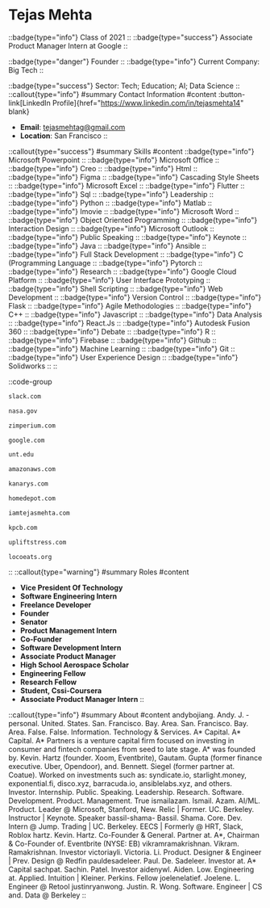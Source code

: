 # Tejas Mehta
::badge{type="info"}
Class of 2021
::
::badge{type="success"}
Associate Product Manager Intern at Google
::

::badge{type="danger"}
Founder
::
::badge{type="info"}
Current Company: Big Tech
::

::badge{type="success"}
Sector: Tech; Education; AI; Data Science
::
::callout{type="info"}
#summary
Contact Information
#content
:button-link[LinkedIn Profile]{href="https://www.linkedin.com/in/tejasmehta14" blank}
- **Email**: tejasmehtag@gmail.com
- **Location**: San Francisco
::

::callout{type="success"}
#summary
Skills
#content
::badge{type="info"}
Microsoft Powerpoint
::
::badge{type="info"}
Microsoft Office
::
::badge{type="info"}
Creo
::
::badge{type="info"}
Html
::
::badge{type="info"}
Figma
::
::badge{type="info"}
Cascading Style Sheets
::
::badge{type="info"}
Microsoft Excel
::
::badge{type="info"}
Flutter
::
::badge{type="info"}
Sql
::
::badge{type="info"}
Leadership
::
::badge{type="info"}
Python
::
::badge{type="info"}
Matlab
::
::badge{type="info"}
Imovie
::
::badge{type="info"}
Microsoft Word
::
::badge{type="info"}
Object Oriented Programming
::
::badge{type="info"}
Interaction Design
::
::badge{type="info"}
Microsoft Outlook
::
::badge{type="info"}
Public Speaking
::
::badge{type="info"}
Keynote
::
::badge{type="info"}
Java
::
::badge{type="info"}
Ansible
::
::badge{type="info"}
Full Stack Development
::
::badge{type="info"}
C (Programming Language
::
::badge{type="info"}
Pytorch
::
::badge{type="info"}
Research
::
::badge{type="info"}
Google Cloud Platform
::
::badge{type="info"}
User Interface Prototyping
::
::badge{type="info"}
Shell Scripting
::
::badge{type="info"}
Web Development
::
::badge{type="info"}
Version Control
::
::badge{type="info"}
Flask
::
::badge{type="info"}
Agile Methodologies
::
::badge{type="info"}
C++
::
::badge{type="info"}
Javascript
::
::badge{type="info"}
Data Analysis
::
::badge{type="info"}
React.Js
::
::badge{type="info"}
Autodesk Fusion 360
::
::badge{type="info"}
Debate
::
::badge{type="info"}
R
::
::badge{type="info"}
Firebase
::
::badge{type="info"}
Github
::
::badge{type="info"}
Machine Learning
::
::badge{type="info"}
Git
::
::badge{type="info"}
User Experience Design
::
::badge{type="info"}
Solidworks
::
::

::code-group
```bash [Slack]
slack.com
```
```bash [NASA - National Aeronautics and Space Administration]
nasa.gov
```
```bash [Zimperium]
zimperium.com
```
```bash [Google]
google.com
```
```bash [University of North Texas]
unt.edu
```
```bash [Amazon Web Services]
amazonaws.com
```
```bash [Kanarys]
kanarys.com
```
```bash [The Home Depot]
homedepot.com
```
```bash [ZCrystalball]
iamtejasmehta.com
```
```bash [Kleiner Perkins Caufield & Byers]
kpcb.com
```
```bash [Upliftstress]
upliftstress.com
```
```bash [Locoeats]
locoeats.org
```
::
::callout{type="warning"}
#summary
Roles
#content
- **Vice President Of Technology**
- **Software Engineering Intern**
- **Freelance Developer**
- **Founder**
- **Senator**
- **Product Management Intern**
- **Co-Founder**
- **Software Development Intern**
- **Associate Product Manager**
- **High School Aerospace Scholar**
- **Engineering Fellow**
- **Research Fellow**
- **Student, Cssi-Coursera**
- **Associate Product Manager Intern**
::

::callout{type="info"}
#summary
About
#content
andybojiang. Andy. J. - personal. United. States. San. Francisco. Bay. Area. San. Francisco. Bay. Area. False. False. Information. Technology & Services. A* Capital. A* Capital. A* Partners is a venture capital firm focused on investing in consumer and fintech companies from seed to late stage. A* was founded by. Kevin. Hartz (founder. Xoom, Eventbrite), Gautam. Gupta (former finance executive. Uber, Opendoor), and. Bennett. Siegel (former partner at. Coatue). Worked on investments such as: syndicate.io, starlight.money, exponential.fi, disco.xyz, barracuda.io, ansiblelabs.xyz, and others. Investor. Internship. Public. Speaking. Leadership. Research. Software. Development. Product. Management. True ismailazam. Ismail. Azam. AI/ML. Product. Leader @ Microsoft, Stanford, New. Relic | Former. UC. Berkeley. Instructor | Keynote. Speaker bassil-shama- Bassil. Shama. Core. Dev. Intern @ Jump. Trading | UC. Berkeley. EECS | Formerly @ HRT, Slack, Roblox hartz. Kevin. Hartz. Co-Founder & General. Partner at. A*, Chairman & Co-Founder of. Eventbrite (NYSE: EB) vikramramakrishnan. Vikram. Ramakrishnan. Investor victoriayli. Victoria. Li. Product. Designer & Engineer | Prev. Design @ Redfin pauldesadeleer. Paul. De. Sadeleer. Investor at. A* Capital sachpat. Sachin. Patel. Investor aidenywl. Aiden. Low. Engineering at. Applied. Intuition | Kleiner. Perkins. Fellow joelenelatief. Joelene. L. Engineer @ Retool justinryanwong. Justin. R. Wong. Software. Engineer | CS and. Data @ Berkeley
::
